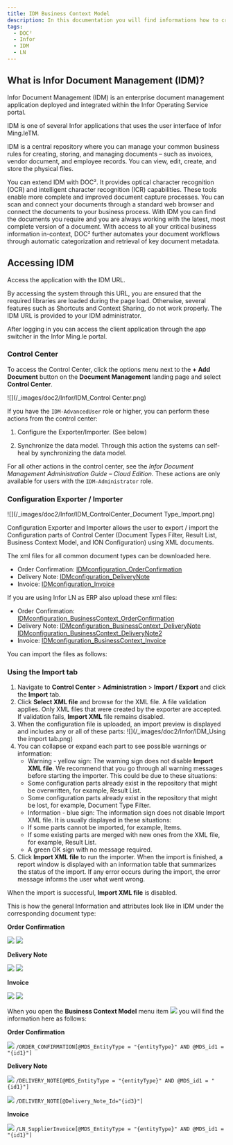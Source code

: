 ```yaml
---
title: IDM Business Context Model
description: In this documentation you will find informations how to create new document types in IDM and connect them with the corresponding workbench in LN 
tags:
  - DOC²
  - Infor
  - IDM
  - LN
---
```


## What is Infor Document Management (IDM)?

Infor Document Management (IDM) is an enterprise document management application deployed and integrated within the Infor Operating Service portal.

IDM is one of several Infor applications that uses the user interface of Infor Ming.leTM.

IDM is a central repository where you can manage your common business rules for creating, storing, and managing documents – such as invoices, vendor document, and employee records. You can view, edit, create, and store the physical files.

You can extend IDM with DOC². It provides optical character recognition (OCR) and intelligent character recognition (ICR) capabilities. These tools enable more complete and improved document capture processes. You can scan and connect your documents through a standard web browser and connect the documents to your business process. With IDM you can find the documents you require and you are always working with the latest, most complete version of a document. With access to all your critical business information in-context, DOC²  further automates your document workflows through automatic categorization and retrieval of key document metadata.


## Accessing IDM

Access the application with the IDM URL.

By accessing the system through this URL, you are ensured that the required libraries are loaded during the page load. Otherwise, several features such as Shortcuts and Context Sharing, do not work properly. The IDM URL is provided to your IDM administrator.

After logging in you can access the client application through the app switcher in the Infor Ming.le portal.


### Control Center

To access the Control Center, click the options menu next to the **+ Add Document** button on the **Document Management** landing page and select **Control Center**.

![](/_images/doc2/Infor/IDM_Control Center.png)

If you have the `IDM-AdvancedUser` role or higher, you can perform these actions from the control center:

1. Configure the Exporter/Importer. (See below)

2. Synchronize the data model. Through this action the systems can self-heal by synchronizing the data model.

For all other actions in the control center, see the _Infor Document Management Administration Guide – Cloud Edition_. These actions are only available for users with the `IDM-Administrator` role.

### Configuration Exporter / Importer

![](/_images/doc2/Infor/IDM_ControlCenter_Document Type_Import.png)

Configuration Exporter and Importer allows the user to export / import the Configuration parts of Control Center (Document Types Filter, Result List, Business Context Model, and ION Configuration) using XML documents.

The xml files for all common document types can be downloaded here.

- Order Confirmation: [IDMconfiguration_OrderConfirmation](/_images/doc2/Infor/IDMconfiguration_OrderConfirmation.xml)
- Delivery Note: [IDMconfiguration_DeliveryNote](/_images/doc2/Infor/IDMconfiguration_DeliveryNote.xml)
- Invoice:  [IDMconfiguration_Invoice](/_images/doc2/Infor/IDMconfiguration_Invoice.xml)

If you are using Infor LN as ERP also upload these xml files:

- Order Confirmation: [IDMconfiguration_BusinessContext_OrderConfirmation](/_images/doc2/Infor/IDMconfiguration_BusinessContext_OrderConfirmation.xml)
- Delivery Note: [IDMconfiguration_BusinessContext_DeliveryNote](/_images/doc2/Infor/IDMconfiguration_BusinessContext_DeliveryNote.xml)
                 [IDMconfiguration_BusinessContext_DeliveryNote2](/_images/doc2/Infor/IDMconfiguration_BusinessContext_DeliveryNote2.xml)
- Invoice: [IDMconfiguration_BusinessContext_Invoice](/_images/doc2/Infor/IDMconfiguration_BusinessContext_Invoice.xml)


You can import the files as follows:

### Using the Import tab

1. Navigate to **Control Center** > **Administration** > **Import / Export** and click the **Import** tab.
2. Click **Select XML file** and browse for the XML file. A file validation applies. Only XML files that were created by the exporter are accepted. If validation fails, **Import XML** file remains disabled.
3. When the configuration file is uploaded, an import preview is displayed and includes any or all of these parts:
![](/_images/doc2/Infor/IDM_Using the import tab.png)
4. You can collapse or expand each part to see possible warnings or information:
   + Warning - yellow sign: The warning sign does not disable **Import XML file**. We recommend that you go through all warning messages before starting the importer. This could be due to these situations:
    + Some configuration parts already exist in the repository that might be overwritten, for example, Result List.
    + Some configuration parts already exist in the repository that might be lost, for example, Document Type Filter.
   + Information - blue sign: The information sign does not disable Import XML file. It is usually displayed in these situations:
    + If some parts cannot be imported, for example, Items.
    + If some existing parts are merged with new ones from the XML file, for example, Result List.
   + A green OK sign with no message required.
5. Click **Import XML file** to run the importer. When the import is finished, a report window is displayed with an information table that summarizes the status of the import. If any error occurs during the import, the error message informs the user what went wrong.

When the import is successful, **Import XML file** is disabled.

This is how the general Information and attributes look like in IDM under the corresponding document type:

**Order Confirmation**

![](/_images/doc2/Infor/IDM_DocumentType_OrderConfirmation.png)
![](/_images/doc2/Infor/IDM_Attributes_OrderConfirmation.png)

**Delivery Note**

![](/_images/doc2/Infor/IDM_DocumentType_DeliveryNote.png)
![](/_images/doc2/Infor/IDM_Attributes_DeliveryNote.png)

**Invoice**

![](/_images/doc2/Infor/IDM_DocumentType_Invoice.png)
![](/_images/doc2/Infor/IDM_Attributes_Invoice.png)

When you open the **Business Context Model** menu item
![](/_images/doc2/Infor/IDM_BusinessContextModel.png)
you will find the information here as follows:

**Order Confirmation**

![](/_images/doc2/Infor/BusinessContextModel_XQuery_OrderConfirmation.png)
`/ORDER_CONFIRMATION[@MDS_EntityType = "{entityType}" AND @MDS_id1 = "{id1}"]`

**Delivery Note**

![](/_images/doc2/Infor/BusinessContextModel_XQuery_DeliveryNote.png)
`/DELIVERY_NOTE[@MDS_EntityType = "{entityType}" AND @MDS_id1 = "{id1}"]`

![](/_images/doc2/Infor/BusinessContextModel_XQuery_DeliveryNote2.png)
`/DELIVERY_NOTE[@Delivery_Note_Id="{id3}"]`

**Invoice**

![](/_images/doc2/Infor/BusinessContextModel_XQuery_Invoice.png)
`/LN_SupplierInvoice[@MDS_EntityType = "{entityType}" AND @MDS_id1 = "{id1}"]`